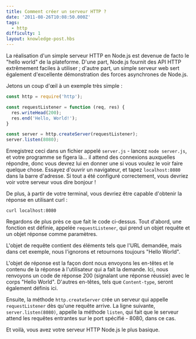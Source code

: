 ```yaml
---
title: Comment créer un serveur HTTP ?
date: '2011-08-26T10:08:50.000Z'
tags:
  - http
difficulty: 1
layout: knowledge-post.hbs
---
```


La réalisation d'un simple serveur HTTP en Node.js est devenue de facto le "hello world" de la plateforme. D'une part, Node.js fournit des API HTTP extrêmement faciles à utiliser ; d'autre part, un simple serveur web sert également d'excellente démonstration des forces asynchrones de Node.js.

Jetons un coup d'œil à un exemple très simple :

```javascript
const http = require('http');

const requestListener = function (req, res) {
  res.writeHead(200);
  res.end('Hello, World!');
}

const server = http.createServer(requestListener);
server.listen(8080);
```

Enregistrez ceci dans un fichier appelé `server.js` - lancez `node server.js`, et votre programme se figera là... il attend des connexions auxquelles répondre, donc vous devrez lui en donner une si vous voulez le voir faire quelque chose. Essayez d'ouvrir un navigateur, et tapez `localhost:8080` dans la barre d'adresse. Si tout a été configuré correctement, vous devriez voir votre serveur vous dire bonjour !

De plus, à partir de votre terminal, vous devriez être capable d'obtenir la réponse en utilisant curl :

```
curl localhost:8080
```

Regardons de plus près ce que fait le code ci-dessus. Tout d'abord, une fonction est définie, appelée `requestListener`, qui prend un objet requête et un objet réponse comme paramètres.

L'objet de requête contient des éléments tels que l'URL demandée, mais dans cet exemple, nous l'ignorons et retournons toujours "Hello World".

L'objet de réponse est la façon dont nous envoyons les en-têtes et le contenu de la réponse à l'utilisateur qui a fait la demande. Ici, nous renvoyons un code de réponse 200 (signalant une réponse réussie) avec le corps "Hello World". D'autres en-têtes, tels que `Content-type`, seront également définis ici.

Ensuite, la méthode `http.createServer` crée un serveur qui appelle `requestListener` dès qu'une requête arrive. La ligne suivante, `server.listen(8080)`, appelle la méthode `listen`, qui fait que le serveur attend les requêtes entrantes sur le port spécifié - 8080, dans ce cas.

Et voilà, vous avez votre serveur HTTP Node.js le plus basique.
